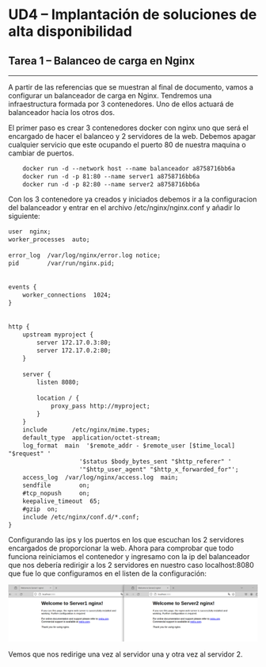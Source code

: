 # UD4 – Implantación de soluciones de alta disponibilidad

## Tarea 1 – Balanceo de carga en Nginx
 
---

A partir de las referencias que se muestran al final de documento, vamos a configurar un
balanceador de carga en Nginx. 
Tendremos una infraestructura formada por 3 contenedores. Uno de ellos actuará de
balanceador hacia los otros dos.

El primer paso es crear 3 contenedores docker con nginx uno que será el encargado de hacer el balanceo y 2 servidores de la web.
Debemos apagar cualquier servicio que este ocupando el puerto 80 de nuestra maquina o cambiar de puertos.

        docker run -d --network host --name balanceador a8758716bb6a
        docker run -d -p 81:80 --name server1 a8758716bb6a
        docker run -d -p 82:80 --name server2 a8758716bb6a


Con los 3 contenedore ya creados y iniciados debemos ir a la configuracion del balanceador y entrar en el archivo /etc/nginx/nginx.conf y añadir lo siguiente:

    user  nginx;
    worker_processes  auto;

    error_log  /var/log/nginx/error.log notice;
    pid        /var/run/nginx.pid;


    events {
        worker_connections  1024;
    }


    http {
        upstream myproject {
            server 172.17.0.3:80;
            server 172.17.0.2:80;
        }

        server {
            listen 8080;

            location / {
                proxy_pass http://myproject;
            }
        }
        include       /etc/nginx/mime.types;
        default_type  application/octet-stream;
        log_format  main  '$remote_addr - $remote_user [$time_local] "$request" '
                        '$status $body_bytes_sent "$http_referer" '
                        '"$http_user_agent" "$http_x_forwarded_for"';
        access_log  /var/log/nginx/access.log  main;
        sendfile        on;
        #tcp_nopush     on;
        keepalive_timeout  65;
        #gzip  on;
        include /etc/nginx/conf.d/*.conf;
    }


Configurando las ips y los puertos en los que escuchan los 2 servidores encargados de proporcionar la web.
Ahora para comprobar que todo funciona reiniciamos el contenedor y ingresamo con la ip del balanceador que nos debería redirigir a los 2 servidores en nuestro caso localhost:8080 que fue lo que configuramos en el listen de la configuración:

![Texto Alternativo](tarea1.imgs/01.png)


Vemos que nos redirige una vez al servidor una y otra vez al servidor 2.